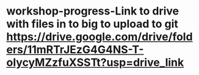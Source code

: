 # workshop-progress-Link to drive with files in to big to upload to git https://drive.google.com/drive/folders/11mRTrJEzG4G4NS-T-oIycyMZzfuXSSTt?usp=drive_link
